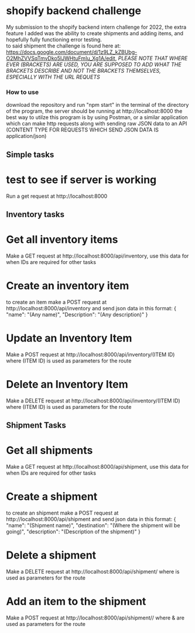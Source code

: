 # shopify backend challenge
 My submission to the shopify backend intern challenge for 2022, the extra feature I added was the ability to create shipments and adding items, and hopefully fully functioning error testing.  
 to said shipment the challenge is found here at: https://docs.google.com/document/d/1z9LZ_kZBUbg-O2MhZVVSqTmvDko5IJWHtuFmIu_Xg1A/edit, *PLEASE NOTE 
 THAT WHERE EVER (BRACKETS) ARE USED, YOU ARE SUPPOSED TO ADD WHAT THE BRACKETS DESCRIBE AND NOT THE BRACKETS THEMSELVES, ESPECIALLY WITH THE URL REQUETS*

### How to use
download the repository and run "npm start" in the terminal of the directory of the program, the server should be running at http://localhost:8000 
the best way to utilze this program is by using Postman, or a similar application which can make http requests along with sending raw JSON data to an 
API (CONTENT TYPE FOR REQUESTS WHICH SEND JSON DATA IS application/json)

## Simple tasks 

# test to see if server is working 
Run a get request at http://localhost:8000

## Inventory tasks 

# Get all inventory items
Make a GET request at http://localhost:8000/api/inventory, use this data for when IDs are required for other tasks

# Create an inventory item
to create an item make a POST request at http://localhost:8000/api/inventory and send json data in this format:
{
    "name": "(Any name)",
    "Description": "(Any description)"
}

 # Update an Inventory Item
 Make a POST request at http://localhost:8000/api/inventory/(ITEM ID) where (ITEM ID) is used as parameters for the route
 
  # Delete an Inventory Item
 Make a DELETE request at http://localhost:8000/api/inventory/(ITEM ID) where (ITEM ID) is used as parameters for the route
 
 ## Shipment Tasks
 
 # Get all shipments
Make a GET request at http://localhost:8000/api/shipment, use this data for when IDs are required for other tasks
 
 # Create a shipment
to create an shipment make a POST request at http://localhost:8000/api/shipment and send json data in this format:
 {
    "name": "(Shipment name)",
    "destination": "(Where the shipment will be going)",
    "description": "(Description of the shipment)"
}

 # Delete a shipment
 Make a DELETE request at http://localhost:8000/api/shipment/<shipment ID> where <shipment ID> is used as parameters for the route
 
 # Add an item to the shipment
 Make a POST request at http://localhost:8000/api/shipment/<Shipment ID>/<Item ID> where <shipment ID> & <Item ID> are used as parameters for the route
 
